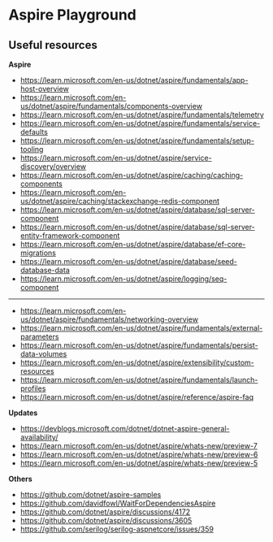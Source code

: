 # Aspire Playground

## Useful resources

**Aspire**
- https://learn.microsoft.com/en-us/dotnet/aspire/fundamentals/app-host-overview
- https://learn.microsoft.com/en-us/dotnet/aspire/fundamentals/components-overview
- https://learn.microsoft.com/en-us/dotnet/aspire/fundamentals/telemetry
- https://learn.microsoft.com/en-us/dotnet/aspire/fundamentals/service-defaults
- https://learn.microsoft.com/en-us/dotnet/aspire/fundamentals/setup-tooling
- https://learn.microsoft.com/en-us/dotnet/aspire/service-discovery/overview
- https://learn.microsoft.com/en-us/dotnet/aspire/caching/caching-components
- https://learn.microsoft.com/en-us/dotnet/aspire/caching/stackexchange-redis-component
- https://learn.microsoft.com/en-us/dotnet/aspire/database/sql-server-component
- https://learn.microsoft.com/en-us/dotnet/aspire/database/sql-server-entity-framework-component
- https://learn.microsoft.com/en-us/dotnet/aspire/database/ef-core-migrations
- https://learn.microsoft.com/en-us/dotnet/aspire/database/seed-database-data
- https://learn.microsoft.com/en-us/dotnet/aspire/logging/seq-component
---
- https://learn.microsoft.com/en-us/dotnet/aspire/fundamentals/networking-overview
- https://learn.microsoft.com/en-us/dotnet/aspire/fundamentals/external-parameters
- https://learn.microsoft.com/en-us/dotnet/aspire/fundamentals/persist-data-volumes
- https://learn.microsoft.com/en-us/dotnet/aspire/extensibility/custom-resources
- https://learn.microsoft.com/en-us/dotnet/aspire/fundamentals/launch-profiles
- https://learn.microsoft.com/en-us/dotnet/aspire/reference/aspire-faq

**Updates**
- https://devblogs.microsoft.com/dotnet/dotnet-aspire-general-availability/
- https://learn.microsoft.com/en-us/dotnet/aspire/whats-new/preview-7
- https://learn.microsoft.com/en-us/dotnet/aspire/whats-new/preview-6
- https://learn.microsoft.com/en-us/dotnet/aspire/whats-new/preview-5

**Others**
- https://github.com/dotnet/aspire-samples
- https://github.com/davidfowl/WaitForDependenciesAspire
- https://github.com/dotnet/aspire/discussions/4172
- https://github.com/dotnet/aspire/discussions/3605
- https://github.com/serilog/serilog-aspnetcore/issues/359